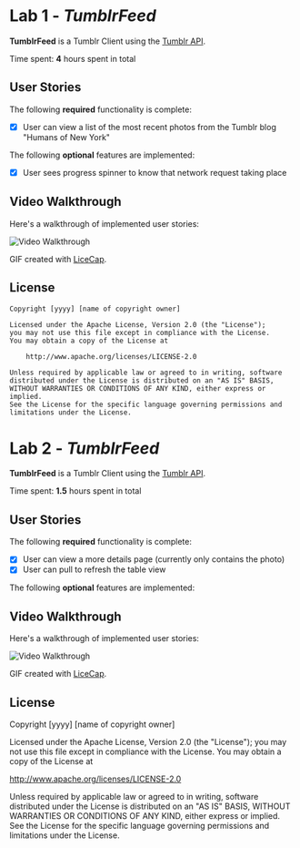 # Lab 1 - *TumblrFeed*

**TumblrFeed** is a Tumblr Client using the [Tumblr API](https://www.tumblr.com/docs/en/api/v2).

Time spent: **4** hours spent in total

## User Stories

The following **required** functionality is complete:

- [X] User can view a list of the most recent photos from the Tumblr blog "Humans of New York"

The following **optional** features are implemented:

- [X] User sees progress spinner to know that network request taking place

## Video Walkthrough 

Here's a walkthrough of implemented user stories:

<img src='http://i.imgur.com/5bK1hUS.gif' title='Video Walkthrough' width='' alt='Video Walkthrough' />

GIF created with [LiceCap](http://www.cockos.com/licecap/).

## License

    Copyright [yyyy] [name of copyright owner]

    Licensed under the Apache License, Version 2.0 (the "License");
    you may not use this file except in compliance with the License.
    You may obtain a copy of the License at

        http://www.apache.org/licenses/LICENSE-2.0

    Unless required by applicable law or agreed to in writing, software
    distributed under the License is distributed on an "AS IS" BASIS,
    WITHOUT WARRANTIES OR CONDITIONS OF ANY KIND, either express or implied.
    See the License for the specific language governing permissions and
    limitations under the License.

# Lab 2 - *TumblrFeed*

**TumblrFeed** is a Tumblr Client using the [Tumblr API](https://www.tumblr.com/docs/en/api/v2).

Time spent: **1.5** hours spent in total

## User Stories

The following **required** functionality is complete:

- [X] User can view a more details page (currently only contains the photo)
- [X] User can pull to refresh the table view

The following **optional** features are implemented:

## Video Walkthrough 

Here's a walkthrough of implemented user stories:

<img src='http://i.imgur.com/5bK1hUS.gif' title='Video Walkthrough' width='' alt='Video Walkthrough' />

GIF created with [LiceCap](http://www.cockos.com/licecap/).

## License

Copyright [yyyy] [name of copyright owner]

Licensed under the Apache License, Version 2.0 (the "License");
you may not use this file except in compliance with the License.
You may obtain a copy of the License at

http://www.apache.org/licenses/LICENSE-2.0

Unless required by applicable law or agreed to in writing, software
distributed under the License is distributed on an "AS IS" BASIS,
WITHOUT WARRANTIES OR CONDITIONS OF ANY KIND, either express or implied.
See the License for the specific language governing permissions and
limitations under the License.
